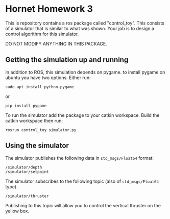 # Hornet Homework 3

This is repository contains a ros package called "control_toy". This consists of a simulator that is similar to what was shown. Your job is to design a control algorithm for this simulator.

DO NOT MODIFY ANYTHING IN THIS PACKAGE.

## Getting the simulation up and running

In addition to ROS, this simulation depends on pygame. to install pygame on ubuntu you have two options. Either run:

```
sudo apt install python-pygame
```

or

```
pip install pygame
```

To run the simulator add the package to your catkin workspace. Build the catkin workspace then run:

```
rosrun control_toy simulator.py
```

## Using the simulator

The simulator publishes the following data in `std_msgs/Float64` format:

```
/simulator/depth
/simulator/setpoint
```

The simulator subscribes to the following topic (also of `std_msgs/Float64` type). 

```
/simulator/thruster
```
Publishing to this topic will allow you to control the vertical thruster on the yellow box.
